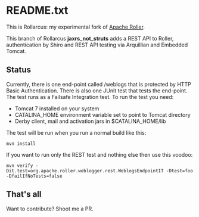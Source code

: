 README.txt
===

This is Rollarcus: my experimental fork of [Apache Roller](https://github.com/apache/roller).

This branch of Rollarcus __jaxrs_not_struts__ adds a REST API to Roller, 
authentication by Shiro and REST API testing via Arquillian and Embedded Tomcat.

Status
---

Currently, there is one end-point called /weblogs that is protected by HTTP
Basic Authentication. There is also one JUnit test that tests the end-point.
The test runs as a Failsafe Integration test. To run the test you need:

* Tomcat 7 installed on your system 
* CATALINA_HOME environment variable set to point to Tomcat directory
* Derby client, mail and activation jars in $CATALINA_HOME/lib

The test will be run when you run a normal build like this:

    mvn install

If you want to run only the REST test and nothing else then use this voodoo:

    mvn verify -Dit.test=org.apache.roller.weblogger.rest.WeblogsEndpointIT -Dtest=foo -DfailIfNoTests=false

That's all
---

Want to contribute? Shoot me a PR.

